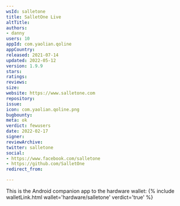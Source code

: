 ```yaml
---
wsId: salletone
title: SalletOne Live
altTitle: 
authors:
- danny
users: 10
appId: com.yaolian.qoline
appCountry: 
released: 2021-07-14
updated: 2022-05-12
version: 1.9.9
stars: 
ratings: 
reviews: 
size: 
website: https://www.salletone.com
repository: 
issue: 
icon: com.yaolian.qoline.png
bugbounty: 
meta: ok
verdict: fewusers
date: 2022-02-17
signer: 
reviewArchive: 
twitter: salletone
social:
- https://www.facebook.com/salletone
- https://github.com/SalletOne
redirect_from: 

---
```


This is the Android companion app to the hardware wallet: 
{% include walletLink.html wallet='hardware/salletone' verdict='true' %}


